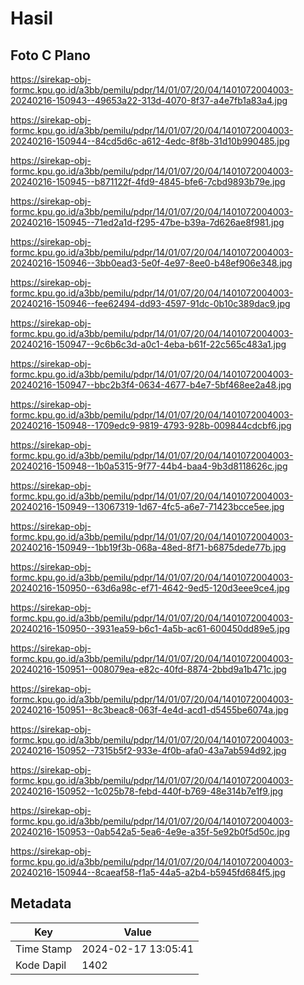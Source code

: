 # Hasil

## Foto C Plano

https://sirekap-obj-formc.kpu.go.id/a3bb/pemilu/pdpr/14/01/07/20/04/1401072004003-20240216-150943--49653a22-313d-4070-8f37-a4e7fb1a83a4.jpg

https://sirekap-obj-formc.kpu.go.id/a3bb/pemilu/pdpr/14/01/07/20/04/1401072004003-20240216-150944--84cd5d6c-a612-4edc-8f8b-31d10b990485.jpg

https://sirekap-obj-formc.kpu.go.id/a3bb/pemilu/pdpr/14/01/07/20/04/1401072004003-20240216-150945--b871122f-4fd9-4845-bfe6-7cbd9893b79e.jpg

https://sirekap-obj-formc.kpu.go.id/a3bb/pemilu/pdpr/14/01/07/20/04/1401072004003-20240216-150945--71ed2a1d-f295-47be-b39a-7d626ae8f981.jpg

https://sirekap-obj-formc.kpu.go.id/a3bb/pemilu/pdpr/14/01/07/20/04/1401072004003-20240216-150946--3bb0ead3-5e0f-4e97-8ee0-b48ef906e348.jpg

https://sirekap-obj-formc.kpu.go.id/a3bb/pemilu/pdpr/14/01/07/20/04/1401072004003-20240216-150946--fee62494-dd93-4597-91dc-0b10c389dac9.jpg

https://sirekap-obj-formc.kpu.go.id/a3bb/pemilu/pdpr/14/01/07/20/04/1401072004003-20240216-150947--9c6b6c3d-a0c1-4eba-b61f-22c565c483a1.jpg

https://sirekap-obj-formc.kpu.go.id/a3bb/pemilu/pdpr/14/01/07/20/04/1401072004003-20240216-150947--bbc2b3f4-0634-4677-b4e7-5bf468ee2a48.jpg

https://sirekap-obj-formc.kpu.go.id/a3bb/pemilu/pdpr/14/01/07/20/04/1401072004003-20240216-150948--1709edc9-9819-4793-928b-009844cdcbf6.jpg

https://sirekap-obj-formc.kpu.go.id/a3bb/pemilu/pdpr/14/01/07/20/04/1401072004003-20240216-150948--1b0a5315-9f77-44b4-baa4-9b3d8118626c.jpg

https://sirekap-obj-formc.kpu.go.id/a3bb/pemilu/pdpr/14/01/07/20/04/1401072004003-20240216-150949--13067319-1d67-4fc5-a6e7-71423bcce5ee.jpg

https://sirekap-obj-formc.kpu.go.id/a3bb/pemilu/pdpr/14/01/07/20/04/1401072004003-20240216-150949--1bb19f3b-068a-48ed-8f71-b6875dede77b.jpg

https://sirekap-obj-formc.kpu.go.id/a3bb/pemilu/pdpr/14/01/07/20/04/1401072004003-20240216-150950--63d6a98c-ef71-4642-9ed5-120d3eee9ce4.jpg

https://sirekap-obj-formc.kpu.go.id/a3bb/pemilu/pdpr/14/01/07/20/04/1401072004003-20240216-150950--3931ea59-b6c1-4a5b-ac61-600450dd89e5.jpg

https://sirekap-obj-formc.kpu.go.id/a3bb/pemilu/pdpr/14/01/07/20/04/1401072004003-20240216-150951--008079ea-e82c-40fd-8874-2bbd9a1b471c.jpg

https://sirekap-obj-formc.kpu.go.id/a3bb/pemilu/pdpr/14/01/07/20/04/1401072004003-20240216-150951--8c3beac8-063f-4e4d-acd1-d5455be6074a.jpg

https://sirekap-obj-formc.kpu.go.id/a3bb/pemilu/pdpr/14/01/07/20/04/1401072004003-20240216-150952--7315b5f2-933e-4f0b-afa0-43a7ab594d92.jpg

https://sirekap-obj-formc.kpu.go.id/a3bb/pemilu/pdpr/14/01/07/20/04/1401072004003-20240216-150952--1c025b78-febd-440f-b769-48e314b7e1f9.jpg

https://sirekap-obj-formc.kpu.go.id/a3bb/pemilu/pdpr/14/01/07/20/04/1401072004003-20240216-150953--0ab542a5-5ea6-4e9e-a35f-5e92b0f5d50c.jpg

https://sirekap-obj-formc.kpu.go.id/a3bb/pemilu/pdpr/14/01/07/20/04/1401072004003-20240216-150944--8caeaf58-f1a5-44a5-a2b4-b5945fd684f5.jpg


## Metadata

| Key        | Value               |
| ---------- | ------------------- |
| Time Stamp | 2024-02-17 13:05:41 |
| Kode Dapil | 1402                |



